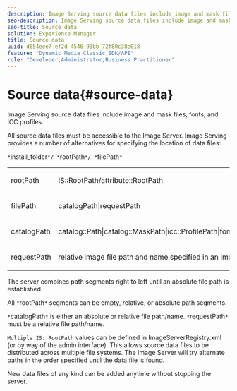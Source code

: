 ```yaml
---
description: Image Serving source data files include image and mask files, fonts, and ICC profiles.
seo-description: Image Serving source data files include image and mask files, fonts, and ICC profiles.
seo-title: Source data
solution: Experience Manager
title: Source data
uuid: d654eee7-ef2d-4546-93bb-72f80c38e018
feature: "Dynamic Media Classic,SDK/API"
role: "Developer,Administrator,Business Practitioner"
---
```


# Source data{#source-data}

Image Serving source data files include image and mask files, fonts, and ICC profiles.

All source data files must be accessible to the Image Server. Image Serving provides a number of alternatives for specifying the location of data files:

`*`install_folder`*/ *`rootPath`*/ *`filePath`*`

<table id="simpletable_26686444C7EF46D6BC4C0490C8010BF9"> 
 <tr class="strow"> 
  <td class="stentry"> <p><span class="codeph"> <span class="varname"> rootPath</span></span> </p></td> 
  <td class="stentry"> <p><span class="codeph"> IS::RootPath/attribute::RootPath</span> </p></td> 
 </tr> 
 <tr class="strow"> 
  <td class="stentry"> <p><span class="codeph"> <span class="varname"> filePath </span></span> </p></td> 
  <td class="stentry"> <p><span class="codeph"> catalogPath|requestPath</span> </p></td> 
 </tr> 
 <tr class="strow"> 
  <td class="stentry"> <p><span class="codeph"> <span class="varname"> catalogPath</span></span> </p></td> 
  <td class="stentry"> <p><span class="codeph"> catalog::Path|catalog::MaskPath|icc::ProfilePath|font::FontPath|font::MetricsPath</span> </p></td> 
 </tr> 
 <tr class="strow"> 
  <td class="stentry"> <p><span class="codeph"> <span class="varname"> requestPath</span></span> </p></td> 
  <td class="stentry"> <p><span class="codeph"> relative image file path and name specified in an Image Serving HTTP request</span> </p></td> 
 </tr> 
</table>

The server combines path segments right to left until an absolute file path is established.

All `*`rootPath`*` segments can be empty, relative, or absolute path segments.

`*`catalogPath`*` is either an absolute or relative file path/name. `*`requestPath`*` must be a relative file path/name.

`Multiple IS::RootPath` values can be defined in ImageServerRegistry.xml (or by way of the admin interface). This allows source data files to be distributed across multiple file systems. The Image Server will try alternate paths in the order specified until the data file is found.

New data files of any kind can be added anytime without stopping the server. 
